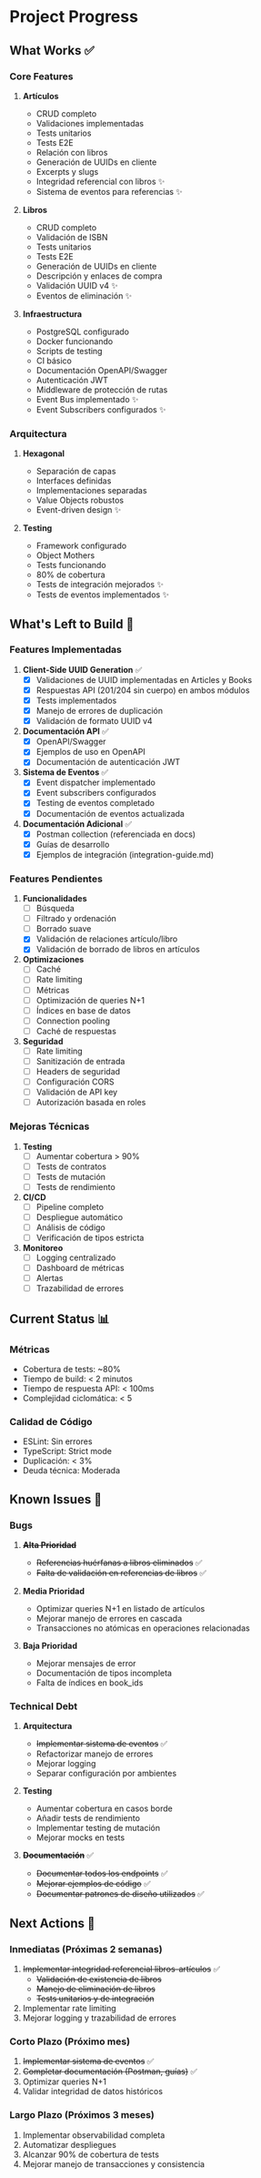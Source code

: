 # Project Progress

## What Works ✅

### Core Features
1. **Artículos**
   - CRUD completo
   - Validaciones implementadas
   - Tests unitarios
   - Tests E2E
   - Relación con libros
   - Generación de UUIDs en cliente
   - Excerpts y slugs
   - Integridad referencial con libros ✨
   - Sistema de eventos para referencias ✨

2. **Libros**
   - CRUD completo
   - Validación de ISBN
   - Tests unitarios
   - Tests E2E
   - Generación de UUIDs en cliente
   - Descripción y enlaces de compra
   - Validación UUID v4 ✨
   - Eventos de eliminación ✨

3. **Infraestructura**
   - PostgreSQL configurado
   - Docker funcionando
   - Scripts de testing
   - CI básico
   - Documentación OpenAPI/Swagger
   - Autenticación JWT
   - Middleware de protección de rutas
   - Event Bus implementado ✨
   - Event Subscribers configurados ✨

### Arquitectura
1. **Hexagonal**
   - Separación de capas
   - Interfaces definidas
   - Implementaciones separadas
   - Value Objects robustos
   - Event-driven design ✨

2. **Testing**
   - Framework configurado
   - Object Mothers
   - Tests funcionando
   - 80% de cobertura
   - Tests de integración mejorados ✨
   - Tests de eventos implementados ✨

## What's Left to Build 🚧

### Features Implementadas
1. **Client-Side UUID Generation** ✅
   - [x] Validaciones de UUID implementadas en Articles y Books
   - [x] Respuestas API (201/204 sin cuerpo) en ambos módulos
   - [x] Tests implementados
   - [x] Manejo de errores de duplicación
   - [x] Validación de formato UUID v4

2. **Documentación API** ✅
   - [x] OpenAPI/Swagger
   - [x] Ejemplos de uso en OpenAPI
   - [x] Documentación de autenticación JWT

3. **Sistema de Eventos** ✅
   - [x] Event dispatcher implementado
   - [x] Event subscribers configurados
   - [x] Testing de eventos completado
   - [x] Documentación de eventos actualizada

4. **Documentación Adicional** ✅
    - [x] Postman collection (referenciada en docs)
    - [x] Guías de desarrollo
    - [x] Ejemplos de integración (integration-guide.md)

### Features Pendientes
1. **Funcionalidades**
     - [ ] Búsqueda
     - [ ] Filtrado y ordenación
     - [ ] Borrado suave
     - [x] Validación de relaciones artículo/libro
     - [x] Validación de borrado de libros en artículos

2. **Optimizaciones**
    - [ ] Caché
    - [ ] Rate limiting
    - [ ] Métricas
    - [ ] Optimización de queries N+1
    - [ ] Índices en base de datos
    - [ ] Connection pooling
    - [ ] Caché de respuestas

3. **Seguridad**
    - [ ] Rate limiting
    - [ ] Sanitización de entrada
    - [ ] Headers de seguridad
    - [ ] Configuración CORS
    - [ ] Validación de API key
    - [ ] Autorización basada en roles

### Mejoras Técnicas
1. **Testing**
   - [ ] Aumentar cobertura > 90%
   - [ ] Tests de contratos
   - [ ] Tests de mutación
   - [ ] Tests de rendimiento

2. **CI/CD**
   - [ ] Pipeline completo
   - [ ] Despliegue automático
   - [ ] Análisis de código
   - [ ] Verificación de tipos estricta

3. **Monitoreo**
   - [ ] Logging centralizado
   - [ ] Dashboard de métricas
   - [ ] Alertas
   - [ ] Trazabilidad de errores

## Current Status 📊

### Métricas
- Cobertura de tests: ~80%
- Tiempo de build: < 2 minutos
- Tiempo de respuesta API: < 100ms
- Complejidad ciclomática: < 5

### Calidad de Código
- ESLint: Sin errores
- TypeScript: Strict mode
- Duplicación: < 3%
- Deuda técnica: Moderada

## Known Issues 🐛

### Bugs
1. ~~**Alta Prioridad**~~
   - ~~Referencias huérfanas a libros eliminados~~ ✅
   - ~~Falta de validación en referencias de libros~~ ✅

2. **Media Prioridad**
   - Optimizar queries N+1 en listado de artículos
   - Mejorar manejo de errores en cascada
   - Transacciones no atómicas en operaciones relacionadas

3. **Baja Prioridad**
   - Mejorar mensajes de error
   - Documentación de tipos incompleta
   - Falta de índices en book_ids

### Technical Debt
1. **Arquitectura**
   - ~~Implementar sistema de eventos~~ ✅
   - Refactorizar manejo de errores
   - Mejorar logging
   - Separar configuración por ambientes

2. **Testing**
   - Aumentar cobertura en casos borde
   - Añadir tests de rendimiento
   - Implementar testing de mutación
   - Mejorar mocks en tests

3. ~~**Documentación**~~ ✅
   - ~~Documentar todos los endpoints~~ ✅
   - ~~Mejorar ejemplos de código~~ ✅
   - ~~Documentar patrones de diseño utilizados~~ ✅

## Next Actions 📝

### Inmediatas (Próximas 2 semanas)
1. ~~Implementar integridad referencial libros-artículos~~ ✅
   - ~~Validación de existencia de libros~~
   - ~~Manejo de eliminación de libros~~
   - ~~Tests unitarios y de integración~~
2. Implementar rate limiting
3. Mejorar logging y trazabilidad de errores

### Corto Plazo (Próximo mes)
1. ~~Implementar sistema de eventos~~ ✅
2. ~~Completar documentación (Postman, guías)~~ ✅
3. Optimizar queries N+1
4. Validar integridad de datos históricos

### Largo Plazo (Próximos 3 meses)
1. Implementar observabilidad completa
2. Automatizar despliegues
3. Alcanzar 90% de cobertura de tests
4. Mejorar manejo de transacciones y consistencia
